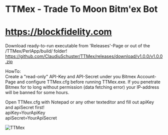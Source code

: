 # TTMex - Trade To Moon Bitm'ex Bot
# https://blockfidelity.com

Download ready-to-run executable from 'Releases'-Page or out of the /TTMex/PerlApp/build/ folder!
https://github.com/ClaudiuSchuster/TTMex/releases/download/v1.0.0/v1.0.0.zip

HowTo: \
Create a "read-only" API-Key and API-Secret under you Bitmex Account-Page and configure TTMex.cfg before running TTMex.exe.
If you penetrate Bitmex for to long without permission (data fetching error) your IP-address will be banned for some hours.

Open TTMex.cfg with Notepad or any other texteditor and fill out apiKey and apiSecret first! \
 apiKey=YourApiKey \
 apiSecret=YourApiSecret
 
![TTMex](https://user-images.githubusercontent.com/13591392/54078974-edb2e380-42d2-11e9-8cfd-632f6c8a7a9e.PNG)
